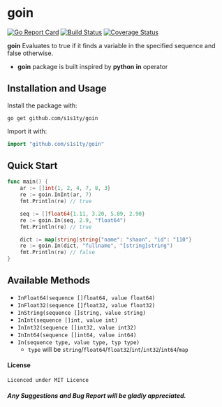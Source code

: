 # goin
[![Go Report Card](https://goreportcard.com/badge/github.com/s1s1ty/goin)](https://goreportcard.com/report/github.com/s1s1ty/goin)
[![Build Status](https://travis-ci.org/s1s1ty/goin.svg?branch=master)](https://travis-ci.org/s1s1ty/goin)
[![Coverage Status](https://coveralls.io/repos/github/s1s1ty/goin/badge.svg?branch=master)](https://coveralls.io/github/s1s1ty/goin?branch=master)

**goin** Evaluates to true if it finds a variable in the specified sequence and false otherwise.

* **goin** package is built inspired by **python** **in** operator

## Installation and Usage

Install the package with:
```
go get github.com/s1s1ty/goin
```
Import it with:
```go
import "github.com/s1s1ty/goin"
```

## Quick Start

```go
func main() {
	ar := []int{1, 2, 4, 7, 8, 3}
	re := goin.InInt(ar, 7)
	fmt.Println(re) // true

	seq := []float64{1.11, 3.20, 5.89, 2.90}
	re := goin.In(seq, 2.9, "float64")
	fmt.Println(re) // true

	dict := map[string]string{"name": "shaon", "id": "110"}
	re := goin.In(dict, "fullname", "[string]string")
	fmt.Println(re) // false
}
```
## Available Methods

- `InFloat64(sequence []float64, value float64)`
- `InFloat32(sequence []float32, value float32)`
- `InString(sequence []string, value string)`
- `InInt(sequence []int, value int)`
- `InInt32(sequence []int32, value int32)`
- `InInt64(sequence []int64, value int64)`
- `In(sequence type, value type, typ type)`
	* `type` will be `string`/`float64`/`float32`/`int`/`int32`/`int64`/`map`


#### License
    Licenced under MIT Licence

##### Any Suggestions and Bug Report will be gladly appreciated.